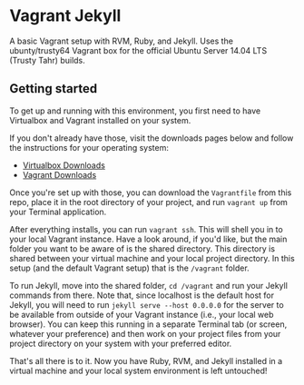 # Vagrant Jekyll

A basic Vagrant setup with RVM, Ruby, and Jekyll.
Uses the ubunty/trusty64 Vagrant box for the official Ubuntu Server 14.04 LTS (Trusty Tahr) builds.

## Getting started

To get up and running with this environment, you first need to have Virtualbox and Vagrant installed on your system.

If you don't already have those, visit the downloads pages below and follow the instructions for your operating system:

* [Virtualbox Downloads](https://www.virtualbox.org/wiki/Downloads)
* [Vagrant Downloads](https://www.vagrantup.com/downloads.html)

Once you're set up with those, you can download the `Vagrantfile` from this repo, place it in the root directory of your project, and run `vagrant up` from your Terminal application.

After everything installs, you can run `vagrant ssh`. This will shell you in to your local Vagrant instance. Have a look around, if you'd like, but the main folder you want to be aware of is the shared directory. This directory is shared between your virtual machine and your local project directory. In this setup (and the default Vagrant setup) that is the `/vagrant` folder.

To run Jekyll, move into the shared folder, `cd /vagrant` and run your Jekyll commands from there. Note that, since localhost is the default host for Jekyll, you will need to run `jekyll serve --host 0.0.0.0` for the server to be available from outside of your Vagrant instance (i.e., your local web browser). You can keep this running in a separate Terminal tab (or screen, whatever your preference) and then work on your project files from your project directory on your system with your preferred editor.

That's all there is to it. Now you have Ruby, RVM, and Jekyll installed in a virtual machine and your local system environment is left untouched!

